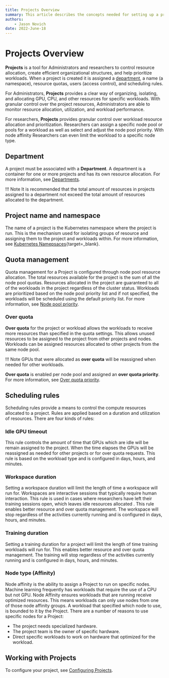 ```yaml
---
title: Projects Overview
summary: This article describes the concepts needed for setting up a project.
authors:
    - Jason Novich
date: 2022-June-18
---
```

# Projects Overview

**Projects** is a tool for Administrators and researchers to control resource allocation, create efficient organizational structures, and help prioritize workloads. When a project is created it is assigned a [department](department-setup.md#departments), a name (a namespace), resource quotas, users (access control), and scheduling rules.

For Administrators, **Projects** provides a clear way of organizing, isolating, and allocating GPU, CPU, and other resources for specific workloads. With granular control over the project resources, Administrators are able to monitor resource allocation, utilization, and workload performance.

For researchers, **Projects** provides granular control over workload resource allocation and prioritization. Researchers can assign a specific node pool or pools for a workload as well as select and adjust the node pool priority. With node affinity Researchers can even limit the workload to a specific node type.

## Department

A project must be associated with a **Department**. A department is a container for one or more projects and has its own resource allocation. For more information, see [Departments](department-setup.md#departments).

!!! Note
    It is recommended that the total amount of resources in projects assigned to a department not exceed the total amount of resources allocated to the department.

## Project name and namespace

The name of a project is the Kubernetes namespace where the project is run. This is the mechanism used for isolating groups of resource and assigning them to the project and workloads within. For more information, see [Kubernetes Namepsaces](https://kubernetes.io/docs/concepts/overview/working-with-objects/namespaces/){target=_blank}.

## Quota management

Quota management for a Project is configured through node pool resource allocation. The total resources available for the project is the sum of all the node pool quotas. Resources allocated in the project are guaranteed to all of the workloads in the project regardless of the cluster status. Workloads are prioritized based on the node pool priority list and if not specified, the workloads will be scheduled using the default priority list. For more information, see [Node pool priority](../../Researcher/scheduling/using-node-pools.md#multiple-node-pools-selection).

### Over quota

**Over quota** for the project or workload allows the workloads to receive more resources than specified in the quota settings. This allows unused resources to be assigned to the project from other projects and nodes. Workloads can be assigned resources allocated to other projects from the same node pool.

!!! Note
    GPUs that were allocated as **over quota** will be reassigned when needed for other workloads.

 **Over quota** is enabled per node pool and assigned an **over quota priority**. For more information, see [Over quota priority](../../Researcher/scheduling/the-runai-scheduler.md#over-quota-priority).

## Scheduling rules

Scheduling rules provide a means to control the compute resources allocated to a project. Rules are applied based on a duration and utilization of resources. There are four kinds of rules:

### Idle GPU timeout

This rule controls the amount of time that GPUs which are idle will be remain assigned to the project. When the time elapses the GPUs will be reassigned as needed for other projects or for over quota requests. This rule is based on the workload type and is configured in days, hours, and minutes.

### Workspace duration

Setting a workspace duration will limit the length of time a workspace will run for. Workspaces are interactive sessions that typically require human interaction. This rule is used in cases where researchers have left their training sessions open, which leaves idle resources allocated . This rule enables better resource and over quota management. The workspace will stop regardless of the activities currently running and is configured in days, hours, and minutes.

### Training duration

Setting a training duration for a project will limit the length of time training workloads will run for. This enables better resource and over quota management. The training will stop regardless of the activities currently running and is configured in days, hours, and minutes.

### Node type (Affinity)

Node affinity is the ability to assign a Project to run on specific nodes. Machine learning frequently has workloads
that require the use of a CPU but not GPU. Node Affinity ensures workloads that are running receive optimized resources. This means workloads can only use nodes from one of those node affinity groups. A workload that specified which node to use, is bounded to it by the Project. There are a number of reasons to use specific nodes for a Project:

* The project needs specialized hardware.
* The project team is the owner of specific hardware.
* Direct specific workloads to work on hardware that optimized for the workload.

## Working with Projects

To configure your project, see [Configuring Projects]().
